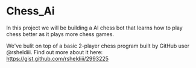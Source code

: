 # Chess_Ai
In this project we will be building a AI chess bot that learns how to play chess better as it plays more chess games.

We've bulit on top of a basic 2-player chess program built by GitHub user @rsheldiii. Find out more about it here: https://gist.github.com/rsheldiii/2993225 
